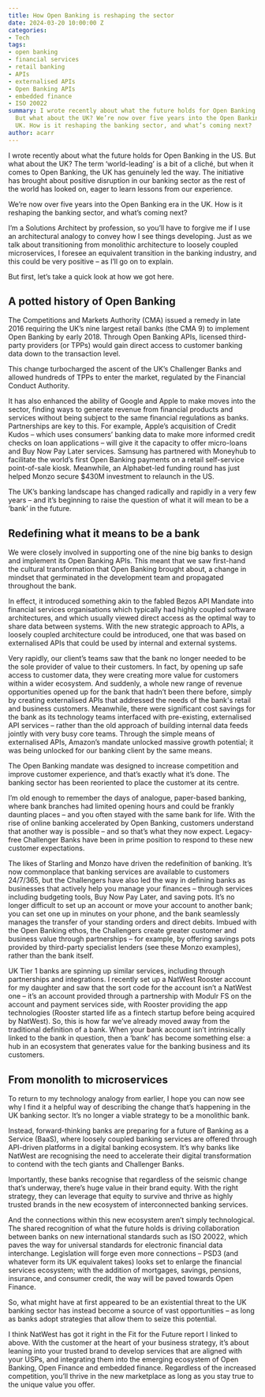 ```yaml
---
title: How Open Banking is reshaping the sector
date: 2024-03-20 10:00:00 Z
categories:
- Tech
tags:
- open banking
- financial services
- retail banking
- APIs
- externalised APIs
- Open Banking APIs
- embedded finance
- ISO 20022
summary: I wrote recently about what the future holds for Open Banking in the US.
  But what about the UK? We’re now over five years into the Open Banking era in the
  UK. How is it reshaping the banking sector, and what’s coming next?
author: acarr
---
```


I wrote recently about what the future holds for Open Banking in the US. But what about the UK? The term ‘world-leading’ is a bit of a cliché, but when it comes to Open Banking, the UK has genuinely led the way. The initiative has brought about positive disruption in our banking sector as the rest of the world has looked on, eager to learn lessons from our experience.

We’re now over five years into the Open Banking era in the UK. How is it reshaping the banking sector, and what’s coming next?

I’m a Solutions Architect by profession, so you’ll have to forgive me if I use an architectural analogy to convey how I see things developing. Just as we talk about transitioning from monolithic architecture to loosely coupled microservices, I foresee an equivalent transition in the banking industry, and this could be very positive – as I’ll go on to explain.

But first, let’s take a quick look at how we got here.

## A potted history of Open Banking

The Competitions and Markets Authority (CMA) issued a remedy in late 2016 requiring the UK’s nine largest retail banks (the CMA 9) to implement Open Banking by early 2018. Through Open Banking APIs, licensed third-party providers (or TPPs) would gain direct access to customer banking data down to the transaction level.

This change turbocharged the ascent of the UK’s Challenger Banks and allowed hundreds of TPPs to enter the market, regulated by the Financial Conduct Authority. 

It has also enhanced the ability of Google and Apple to make moves into the sector, finding ways to generate revenue from financial products and services without being subject to the same financial regulations as banks. Partnerships are key to this. For example, Apple’s acquisition of Credit Kudos – which uses consumers’ banking data to make more informed credit checks on loan applications – will give it the capacity to offer micro-loans and Buy Now Pay Later services. Samsung has partnered with Moneyhub to facilitate the world’s first Open Banking payments on a retail self-service point-of-sale kiosk. Meanwhile, an Alphabet-led funding round has just helped Monzo secure $430M investment to relaunch in the US.

The UK’s banking landscape has changed radically and rapidly in a very few years – and it’s beginning to raise the question of what it will mean to be a ‘bank’ in the future.

## Redefining what it means to be a bank

We were closely involved in supporting one of the nine big banks to design and implement its Open Banking APIs. This meant that we saw first-hand the cultural transformation that Open Banking brought about, a change in mindset that germinated in the development team and propagated throughout the bank. 

In effect, it introduced something akin to the fabled Bezos API Mandate into financial services organisations which typically had highly coupled software architectures, and which usually viewed direct access as the optimal way to share data between systems. With the new strategic approach to APIs, a loosely coupled architecture could be introduced, one that was based on externalised APIs that could be used by internal and external systems.

Very rapidly, our client’s teams saw that the bank no longer needed to be the sole provider of value to their customers. In fact, by opening up safe access to customer data, they were creating more value for customers within a wider ecosystem. And suddenly, a whole new range of revenue opportunities opened up for the bank that hadn’t been there before, simply by creating externalised APIs that addressed the needs of the bank's retail and business customers. Meanwhile, there were significant cost savings for the bank as its technology teams interfaced with pre-existing, externalised API services – rather than the old approach of building internal data feeds jointly with very busy core teams. Through the simple means of externalised APIs, Amazon’s mandate unlocked massive growth potential; it was being unlocked for our banking client by the same means.

The Open Banking mandate was designed to increase competition and improve customer experience, and that’s exactly what it’s done. The banking sector has been reoriented to place the customer at its centre. 

I’m old enough to remember the days of analogue, paper-based banking, where bank branches had limited opening hours and could be frankly daunting places – and you often stayed with the same bank for life. With the rise of online banking accelerated by Open Banking, customers understand that another way is possible – and so that’s what they now expect. Legacy-free Challenger Banks have been in prime position to respond to these new customer expectations. 

The likes of Starling and Monzo have driven the redefinition of banking. It’s now commonplace that banking services are available to customers 24/7/365, but the Challengers have also led the way in defining banks as businesses that actively help you manage your finances – through services including budgeting tools, Buy Now Pay Later, and saving pots. It’s no longer difficult to set up an account or move your account to another bank; you can set one up in minutes on your phone, and the bank seamlessly manages the transfer of your standing orders and direct debits. Imbued with the Open Banking ethos, the Challengers create greater customer and business value through partnerships – for example, by offering savings pots provided by third-party specialist lenders (see these Monzo examples), rather than the bank itself.

UK Tier 1 banks are spinning up similar services, including through partnerships and integrations. I recently set up a NatWest Rooster account for my daughter and saw that the sort code for the account isn’t a NatWest one – it’s an account provided through a partnership with Modulr FS on the account and payment services side, with Rooster providing the app technologies (Rooster started life as a fintech startup before being acquired by NatWest). So, this is how far we’ve already moved away from the traditional definition of a bank. When your bank account isn’t intrinsically linked to the bank in question, then a ‘bank’ has become something else: a hub in an ecosystem that generates value for the banking business and its customers.

## From monolith to microservices

To return to my technology analogy from earlier, I hope you can now see why I find it a helpful way of describing the change that’s happening in the UK banking sector. It’s no longer a viable strategy to be a monolithic bank. 

Instead, forward-thinking banks are preparing for a future of Banking as a Service (BaaS), where loosely coupled banking services are offered through API-driven platforms in a digital banking ecosystem. It’s why banks like NatWest are recognising the need to accelerate their digital transformation to contend with the tech giants and Challenger Banks.

Importantly, these banks recognise that regardless of the seismic change that’s underway, there’s huge value in their brand equity. With the right strategy, they can leverage that equity to survive and thrive as highly trusted brands in the new ecosystem of interconnected banking services.

And the connections within this new ecosystem aren’t simply technological. The shared recognition of what the future holds is driving collaboration between banks on new international standards such as ISO 20022, which paves the way for universal standards for electronic financial data interchange. Legislation will forge even more connections – PSD3 (and whatever form its UK equivalent takes) looks set to enlarge the financial services ecosystem; with the addition of mortgages, savings, pensions, insurance, and consumer credit, the way will be paved towards Open Finance.

So, what might have at first appeared to be an existential threat to the UK banking sector has instead become a source of vast opportunities – as long as banks adopt strategies that allow them to seize this potential. 

I think NatWest has got it right in the Fit for the Future report I linked to above. With the customer at the heart of your business strategy, it’s about leaning into your trusted brand to develop services that are aligned with your USPs, and integrating them into the emerging ecosystem of Open Banking, Open Finance and embedded finance. Regardless of the increased competition, you’ll thrive in the new marketplace as long as you stay true to the unique value you offer.
